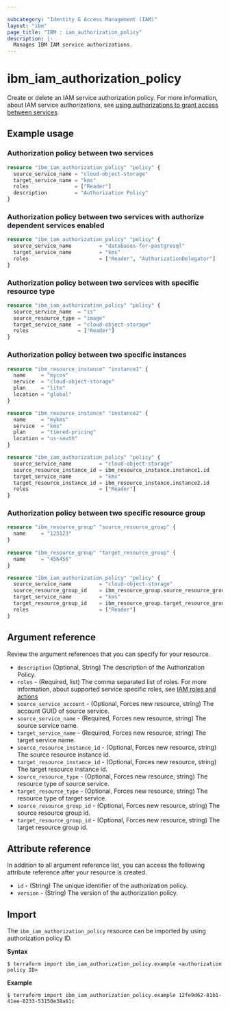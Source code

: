 ```yaml
---

subcategory: "Identity & Access Management (IAM)"
layout: "ibm"
page_title: "IBM : iam_authorization_policy"
description: |-
  Manages IBM IAM service authorizations.
---
```


# ibm_iam_authorization_policy

Create or delete an IAM service authorization policy. For more information, about IAM service authorizations, see [using authorizations to grant access between services](https://cloud.ibm.com/docs/account?topic=account-serviceauth).

## Example usage

### Authorization policy between two services

```terraform
resource "ibm_iam_authorization_policy" "policy" {
  source_service_name = "cloud-object-storage"
  target_service_name = "kms"
  roles               = ["Reader"]
  description         = "Authorization Policy"
}

```

### Authorization policy between two services with authorize dependent services enabled

```terraform
resource "ibm_iam_authorization_policy" "policy" {
  source_service_name         = "databases-for-postgresql"
  target_service_name         = "kms"
  roles                       = ["Reader", "AuthorizationDelegator"]
}
```

### Authorization policy between two services with specific resource type

```terraform
resource "ibm_iam_authorization_policy" "policy" {
  source_service_name  = "is"
  source_resource_type = "image"
  target_service_name  = "cloud-object-storage"
  roles                = ["Reader"]
}

```
### Authorization policy between two specific instances

```terraform
resource "ibm_resource_instance" "instance1" {
  name     = "mycos"
  service  = "cloud-object-storage"
  plan     = "lite"
  location = "global"
}

resource "ibm_resource_instance" "instance2" {
  name     = "mykms"
  service  = "kms"
  plan     = "tiered-pricing"
  location = "us-south"
}

resource "ibm_iam_authorization_policy" "policy" {
  source_service_name         = "cloud-object-storage"
  source_resource_instance_id = ibm_resource_instance.instance1.id
  target_service_name         = "kms"
  target_resource_instance_id = ibm_resource_instance.instance2.id
  roles                       = ["Reader"]
}

```
### Authorization policy between two specific resource group

```terraform
resource "ibm_resource_group" "source_resource_group" {
  name     = "123123"
}
	  
resource "ibm_resource_group" "target_resource_group" {
  name     = "456456"
}

resource "ibm_iam_authorization_policy" "policy" {
  source_service_name         = "cloud-object-storage"
  source_resource_group_id    = ibm_resource_group.source_resource_group.id
  target_service_name         = "kms"
  target_resource_group_id    = ibm_resource_group.target_resource_group.id
  roles                       = ["Reader"]
}

```

## Argument reference
Review the argument references that you can specify for your resource.

- `description`  (Optional, String) The description of the Authorization Policy.
- `roles` - (Required, list) The comma separated list of roles. For more information, about supported service specific roles, see  [IAM roles and actions](https://cloud.ibm.com/docs/account?topic=account-iam-service-roles-actions)
- `source_service_account` - (Optional, Forces new resource, string) The account GUID of source service.
- `source_service_name` - (Required, Forces new resource, string) The source service name.
- `target_service_name` - (Required, Forces new resource, string) The target service name.
- `source_resource_instance_id` - (Optional, Forces new resource, string) The source resource instance id.
- `target_resource_instance_id` - (Optional, Forces new resource, string) The target resource instance id.
- `source_resource_type` - (Optional, Forces new resource, string) The resource type of source service.
- `target_resource_type` - (Optional, Forces new resource, string) The resource type of target service.
- `source_resource_group_id` - (Optional, Forces new resource, string) The source resource group id.
- `target_resource_group_id` - (Optional, Forces new resource, string) The target resource group id.

## Attribute reference
In addition to all argument reference list, you can access the following attribute reference after your resource is created.

- `id` - (String) The unique identifier of the authorization policy.
- `version` - (String) The version of the authorization policy.

## Import

The `ibm_iam_authorization_policy` resource can be imported by using authorization policy ID.

**Syntax**

```
$ terraform import ibm_iam_authorization_policy.example <authorization policy ID>
```

**Example**

```
$ terraform import ibm_iam_authorization_policy.example 12fe9d62-81b1-41ee-8233-53150e38a61c
```
